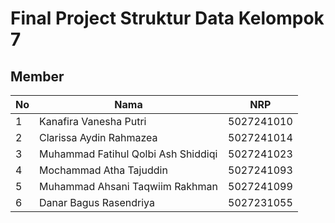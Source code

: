 # Final Project Struktur Data Kelompok 7

## Member

| No  | Nama                                | NRP        |
| --- | ----------------------------------- | ---------- |
| 1   | Kanafira Vanesha Putri              | 5027241010 |
| 2   | Clarissa Aydin Rahmazea             | 5027241014 |
| 3   | Muhammad Fatihul Qolbi Ash Shiddiqi | 5027241023 |
| 4   | Mochammad Atha Tajuddin             | 5027241093 |
| 5   | Muhammad Ahsani Taqwiim Rakhman     | 5027241099 |
| 6   | Danar Bagus Rasendriya              | 5027231055 |
